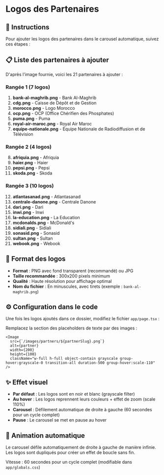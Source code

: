 # Logos des Partenaires

## 📝 Instructions

Pour ajouter les logos des partenaires dans le carousel automatique, suivez ces étapes :

## 📋 Liste des partenaires à ajouter

D'après l'image fournie, voici les 21 partenaires à ajouter :

### Rangée 1 (7 logos)
1. **bank-al-maghrib.png** - Bank Al-Maghrib
2. **cdg.png** - Caisse de Dépôt et de Gestion
3. **morocco.png** - Logo Morocco
4. **ocp.png** - OCP (Office Chérifien des Phosphates)
5. **puma.png** - Puma
6. **royal-air-maroc.png** - Royal Air Maroc
7. **equipe-nationale.png** - Équipe Nationale de Radiodiffusion et de Télévision

### Rangée 2 (4 logos)
8. **afriquia.png** - Afriquia
9. **haier.png** - Haier
10. **pepsi.png** - Pepsi
11. **skoda.png** - Skoda

### Rangée 3 (10 logos)
12. **atlantasanad.png** - Atlantasanad
13. **centrale-danone.png** - Centrale Danone
14. **dari.png** - Dari
15. **inwi.png** - Inwi
16. **la-education.png** - La Education
17. **mcdonalds.png** - McDonald's
18. **sidiali.png** - Sidiali
19. **sonasid.png** - Sonasid
20. **sultan.png** - Sultan
21. **webook.png** - Webook

## 🎨 Format des logos

- **Format** : PNG avec fond transparent (recommandé) ou JPG
- **Taille recommandée** : 300x200 pixels minimum
- **Qualité** : Haute résolution pour affichage optimal
- **Nom du fichier** : En minuscules, avec tirets (exemple : `bank-al-maghrib.png`)

## ⚙️ Configuration dans le code

Une fois les logos ajoutés dans ce dossier, modifiez le fichier `app/page.tsx` :

Remplacez la section des placeholders de texte par des images :

```tsx
<Image
  src={`/images/partners/${partnerSlug}.png`}
  alt={partner}
  width={200}
  height={100}
  className="w-full h-full object-contain grayscale group-hover:grayscale-0 transition-all duration-500 group-hover:scale-110"
/>
```

## ✨ Effet visuel

- **Par défaut** : Les logos sont en noir et blanc (grayscale filter)
- **Au hover** : Les logos reprennent leurs couleurs + effet de zoom (scale 110%)
- **Carousel** : Défilement automatique de droite à gauche (60 secondes pour un cycle complet)
- **Pause** : Le carousel se met en pause au hover

## 🔄 Animation automatique

Le carousel défile automatiquement de droite à gauche de manière infinie. Les logos sont dupliqués pour créer un effet de boucle sans fin.

Vitesse : 60 secondes pour un cycle complet (modifiable dans `app/globals.css`)

